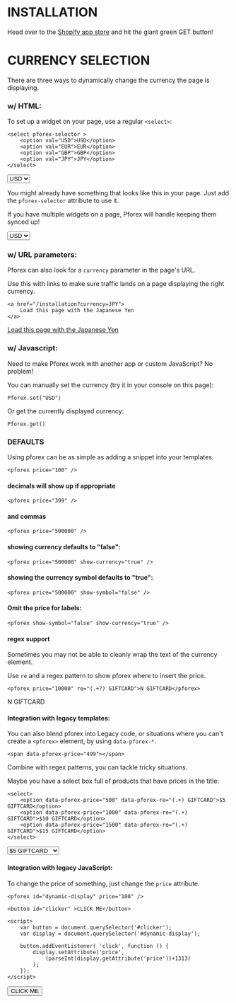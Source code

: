 INSTALLATION
============

Head over to the [Shopify app store](https://apps.shopify.com/pforex) and hit the giant green GET button!


CURRENCY SELECTION
==================
There are three ways to dynamically change the currency the page is displaying.



### w/ HTML:

To set up a widget on your page, use a regular `<select>`:

    <select pforex-selector >
        <option val="USD">USD</option> 
        <option val="EUR">EUR</option> 
        <option val="GBP">GBP</option> 
        <option val="JPY">JPY</option> 
    </select>

<select pforex-selector >
    <option val="USD">USD</option> 
    <option val="EUR">EUR</option> 
    <option val="GBP">GBP</option> 
    <option val="JPY">JPY</option> 
</select>

You might already have something that looks like this in your page.  Just add the `pforex-selector` attribute to use it.

If you have multiple widgets on a page, Pforex will handle keeping them synced up!

<select pforex-selector >
    <option val="USD">USD</option> 
    <option val="EUR">EUR</option> 
    <option val="GBP">GBP</option> 
    <option val="JPY">JPY</option> 
</select>


### w/ URL parameters:

Pforex can also look for a `currency` parameter in the page's URL.  

Use this with links to make sure traffic lands on a page displaying the right currency. 

    <a href="/installation?currency=JPY">
        Load this page with the Japanese Yen
    </a>

<a href="/installation?currency=JPY">Load this page with the Japanese Yen</a>


### w/ Javascript:

Need to make Pforex work with another app or custom JavaScript?  No problem!

You can manually set the currency (try it in your console on this page):

    Pforex.set("USD")

Or get the currently displayed currency:

    Pforex.get()


### DEFAULTS

Using pforex can be as simple as adding a snippet into your templates.

    <pforex price="100" />

<pforex price="100" />


#### decimals will show up if appropriate

    <pforex price="399" />

<pforex price="399" />


#### and commas

    <pforex price="500000" />

<pforex price="500000" />


#### showing currency defaults to "false":

    <pforex price="500000" show-currency="true" />

<pforex price="500000" show-currency="true" />


#### showing the currency symbol defaults to "true":

    <pforex price="500000" show-symbol="false" />

<pforex price="500000" show-symbol="false" />


#### Omit the price for labels:

    <pforex show-symbol="false" show-currency="true" />

<pforex show-symbol="false" show-currency="true" />


#### regex support

Sometimes you may not be able to cleanly wrap the text of the currency element.

Use `re` and a regex pattern to show pforex where to insert the price.


    <pforex price="10000" re="(.+?) GIFTCARD">N GIFTCARD</pforex>

<pforex price="10000" re="(N) GIFTCARD">N GIFTCARD</pforex>



#### Integration with legacy templates:

You can also blend pforex into Legacy code, or situations where you can't create a `<pforex>` element,
by using `data-pforex-*`.

    <span data-pforex-price="499"></span>

<span data-pforex-price="499"></span>


Combine with regex patterns, you can tackle tricky situations.  

Maybe you have a select box full of products that have prices in the title:

    <select>
        <option data-pforex-price="500" data-pforex-re="(.+) GIFTCARD">$5 GIFTCARD</option>
        <option data-pforex-price="1000" data-pforex-re="(.+) GIFTCARD">$10 GIFTCARD</option>
        <option data-pforex-price="1500" data-pforex-re="(.+) GIFTCARD">$15 GIFTCARD</option>
    </select>

<select>
    <option data-pforex-price="500" data-pforex-re="(.+) GIFTCARD">$5 GIFTCARD</option>
    <option data-pforex-price="1000" data-pforex-re="(.+) GIFTCARD">$10 GIFTCARD</option>
    <option data-pforex-price="1500" data-pforex-re="(.+) GIFTCARD">$15 GIFTCARD</option>
</select>



#### Integration with legacy JavaScript:

To change the price of something, just change the `price` attribute.

    <pforex id="dynamic-display" price="100" />

    <button id="clicker" >CLICK ME</button>

    <script>
        var button = document.querySelector('#clicker');
        var display = document.querySelector('#dynamic-display');

        button.addEventListener( 'click', function () {
            display.setAttribute('price', 
                (parseInt(display.getAttribute('price'))+1313) 
            );
        });
    </script>

<pforex id="dynamic-display" price="100" />

<button id="clicker" >CLICK ME</button>

<script>
    var button = document.querySelector('#clicker');
    var display = document.querySelector('#dynamic-display');

    button.addEventListener( 'click', function () {
        display.setAttribute('price', 
            (parseInt(display.getAttribute('price'))+1313) 
        );
    });
</script>



